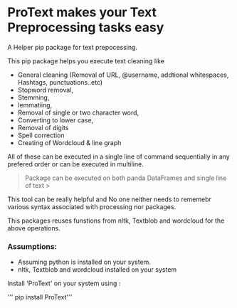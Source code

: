 # ProText makes your Text Preprocessing tasks easy

A Helper pip package for text prepocessing. 

This pip package helps you execute text cleaning like 

+ General cleaning (Removal of URL, @username, addtional whitespaces, Hashtags, punctuations..etc)
+ Stopword removal, 
+ Stemming, 
+ lemmatiing, 
+ Removal of single or two character word, 
+ Converting to lower case,
+ Removal of digits
+ Spell correction
+ Creating of Wordcloud & line graph

All of these can be executed in a single line of command sequentially in any prefered order or can be executed in multiline.

> Package can be executed on both panda DataFrames and single line of text >

This tool can be really helpful and No one neither needs to rememebr various syntax associated with processing nor packages.

This packages reuses funstions from nltk, Textblob and wordcloud for the above operations.

### Assumptions:
- Assuming python is installed on your system.
- nltk, Textblob and wordcloud installed on your system

Install 'ProText' on your system using :

  ''' pip install ProText'''

